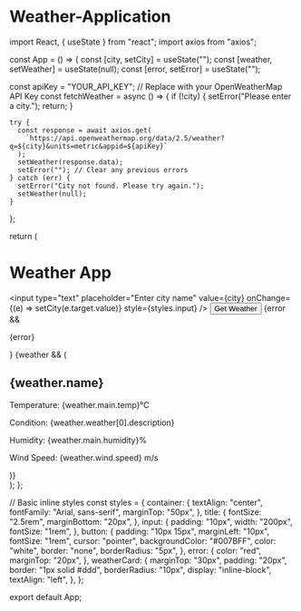 # Weather-Application
import React, { useState } from "react";
import axios from "axios";

const App = () => {
  const [city, setCity] = useState("");
  const [weather, setWeather] = useState(null);
  const [error, setError] = useState("");

  const apiKey = "YOUR_API_KEY"; // Replace with your OpenWeatherMap API Key
  const fetchWeather = async () => {
    if (!city) {
      setError("Please enter a city.");
      return;
    }

    try {
      const response = await axios.get(
        `https://api.openweathermap.org/data/2.5/weather?q=${city}&units=metric&appid=${apiKey}`
      );
      setWeather(response.data);
      setError(""); // Clear any previous errors
    } catch (err) {
      setError("City not found. Please try again.");
      setWeather(null);
    }
  };

  return (
    <div className="app" style={styles.container}>
      <h1 style={styles.title}>Weather App</h1>
      <input
        type="text"
        placeholder="Enter city name"
        value={city}
        onChange={(e) => setCity(e.target.value)}
        style={styles.input}
      />
      <button onClick={fetchWeather} style={styles.button}>
        Get Weather
      </button>
      {error && <p style={styles.error}>{error}</p>}
      {weather && (
        <div style={styles.weatherCard}>
          <h2>{weather.name}</h2>
          <p>Temperature: {weather.main.temp}°C</p>
          <p>Condition: {weather.weather[0].description}</p>
          <p>Humidity: {weather.main.humidity}%</p>
          <p>Wind Speed: {weather.wind.speed} m/s</p>
        </div>
      )}
    </div>
  );
};

// Basic inline styles
const styles = {
  container: {
    textAlign: "center",
    fontFamily: "Arial, sans-serif",
    marginTop: "50px",
  },
  title: {
    fontSize: "2.5rem",
    marginBottom: "20px",
  },
  input: {
    padding: "10px",
    width: "200px",
    fontSize: "1rem",
  },
  button: {
    padding: "10px 15px",
    marginLeft: "10px",
    fontSize: "1rem",
    cursor: "pointer",
    backgroundColor: "#007BFF",
    color: "white",
    border: "none",
    borderRadius: "5px",
  },
  error: {
    color: "red",
    marginTop: "20px",
  },
  weatherCard: {
    marginTop: "30px",
    padding: "20px",
    border: "1px solid #ddd",
    borderRadius: "10px",
    display: "inline-block",
    textAlign: "left",
  },
};

export default App;
